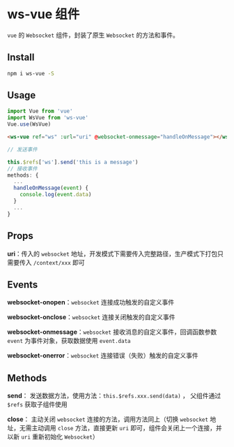 # ws-vue 组件

`vue` 的 `Websocket` 组件，封装了原生 `Websocket` 的方法和事件。

## Install
```bash
npm i ws-vue -S
```

## Usage
```js
import Vue from 'vue'
import WsVue from 'ws-vue'
Vue.use(WsVue)
```

```html
<ws-vue ref="ws" :url="uri" @websocket-onmessage="handleOnMessage"></ws-vue>
```
```js
// 发送事件

this.$refs['ws'].send('this is a message')
// 接收事件
methods: {
  ...
  handleOnMessage(event) {
    console.log(event.data)
  }
  ...
}
```

## Props
 **uri**：传入的 `websocket` 地址，开发模式下需要传入完整路径，生产模式下打包只需要传入 `/context/xxx` 即可 

## Events
 **websocket-onopen**：`websocket` 连接成功触发的自定义事件

**websocket-onclose**：`websocket` 连接关闭触发的自定义事件

**websocket-onmessage**：`websocket` 接收消息的自定义事件，回调函数参数 `event` 为事件对象，获取数据使用 `event.data`

**websocket-onerror**：`websocket` 连接错误（失败）触发的自定义事件

## Methods
**send**： 发送数据方法，使用方法：`this.$refs.xxx.send(data)` ， 父组件通过 `$refs` 获取子组件使用

**close**： 主动关闭 `websocket` 连接的方法，调用方法同上（切换 `websocket` 地址，无需主动调用 `close` 方法，直接更新 `uri` 即可，组件会关闭上一个连接，并以新 `uri` 重新初始化 `Websocket`）

